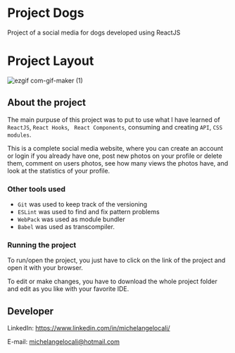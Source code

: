 # Project Dogs
Project of a social media for dogs developed using ReactJS 


# Project Layout

![ezgif com-gif-maker (1)](https://user-images.githubusercontent.com/98706386/177904273-c207ec07-e1e9-45d2-8b9e-8a450673fc74.gif)

## About the project

The main purpuse of this project was to put to use what I have learned of ``ReactJS``, ``React Hooks``, `` React Components``, consuming and creating ``API``, ``CSS modules``.

This is a complete social media website, where you can create an account or login if you already have one, post new photos on your profile or delete them, comment on  users photos, see how many views the photos have, and look at the statistics of your profile. 

### Other tools used

* ``Git`` was used to keep track of the versioning
* ``ESLint`` was used to find and fix pattern problems
* ``WebPack`` was used as module bundler
* ``Babel`` was used as transcompiler.


### Running the project

To run/open the project, you just have to click on the link of the project and open it with your browser. 

To edit or make changes, you have to download the whole project folder and edit as you like with your favorite IDE. 


## Developer

LinkedIn:
https://www.linkedin.com/in/michelangelocali/

E-mail:
michelangelocali@hotmail.com
